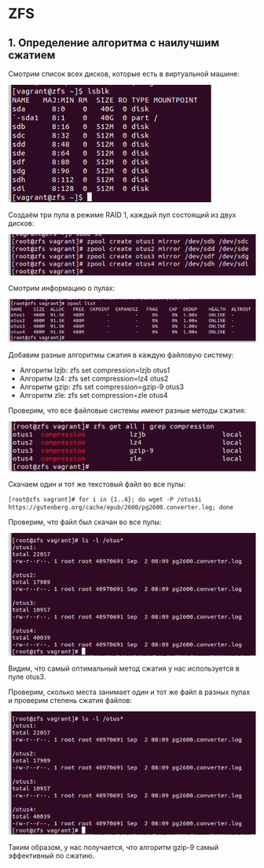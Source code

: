 # ZFS
## 1. Определение алгоритма с наилучшим сжатием
Смотрим список всех дисков, которые есть в виртуальной машине:

![lsblk](https://github.com/kureshtar/otus_linux_administrator/blob/main/HomeWork3_ZFS/images/Screenshot%20from%202023-09-21%2014-19-36.png)

Создаём три пула в режиме RAID 1, каждый пул состоящий из двух дисков:

![zpool create](https://github.com/kureshtar/otus_linux_administrator/blob/main/HomeWork3_ZFS/images/Screenshot%20from%202023-09-21%2014-22-55.png)

Смотрим информацию о пулах:

![zpool list](https://github.com/kureshtar/otus_linux_administrator/blob/main/HomeWork3_ZFS/images/Screenshot%20from%202023-09-21%2014-24-02.png)

Добавим разные алгоритмы сжатия в каждую файловую систему:

- Алгоритм lzjb: zfs set compression=lzjb otus1
- Алгоритм lz4:  zfs set compression=lz4 otus2
- Алгоритм gzip: zfs set compression=gzip-9 otus3
- Алгоритм zle:  zfs set compression=zle otus4

Проверим, что все файловые системы имеют разные методы сжатия:

![zfs get all](https://github.com/kureshtar/otus_linux_administrator/blob/main/HomeWork3_ZFS/images/Screenshot%20from%202023-09-22%2009-11-54.png)

Скачаем один и тот же текстовый файл во все пулы: 
```
[root@zfs vagrant]# for i in {1..4}; do wget -P /otus$i https://gutenberg.org/cache/epub/2600/pg2600.converter.log; done
```

Проверим, что файл был скачан во все пулы:

![ls -l /otus*](https://github.com/kureshtar/otus_linux_administrator/blob/main/HomeWork3_ZFS/images/Screenshot%20from%202023-09-22%2009-14-20.png)

Видим, что самый оптимальный метод сжатия у нас используется в пуле otus3.

Проверим, сколько места занимает один и тот же файл в разных пулах и проверим степень сжатия файлов:

![zfs list](https://github.com/kureshtar/otus_linux_administrator/blob/main/HomeWork3_ZFS/images/Screenshot%20from%202023-09-22%2009-14-20.png)

Таким образом, у нас получается, что алгоритм gzip-9 самый эффективный по сжатию.
